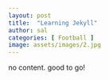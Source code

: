 ```yaml
---
layout: post
title:  "Learning Jekyll"
author: sal
categories: [ Football ]
image: assets/images/2.jpg
---
```

no content. good to go!